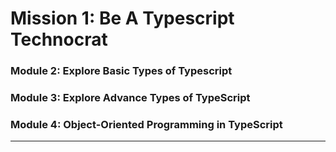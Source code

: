 # Mission 1: Be A Typescript Technocrat

### Module 2: Explore Basic Types of Typescript

### Module 3: Explore Advance Types of TypeScript

### Module 4: Object-Oriented Programming in TypeScript
---
